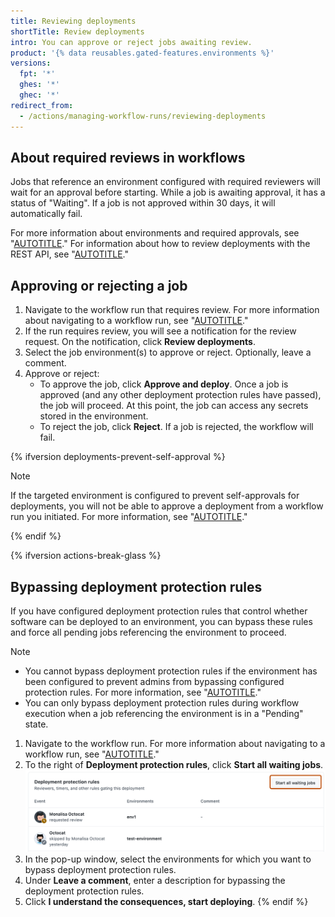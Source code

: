 ```yaml
---
title: Reviewing deployments
shortTitle: Review deployments
intro: You can approve or reject jobs awaiting review.
product: '{% data reusables.gated-features.environments %}'
versions:
  fpt: '*'
  ghes: '*'
  ghec: '*'
redirect_from:
  - /actions/managing-workflow-runs/reviewing-deployments
---
```



## About required reviews in workflows

Jobs that reference an environment configured with required reviewers will wait for an approval before starting. While a job is awaiting approval, it has a status of "Waiting". If a job is not approved within 30 days, it will automatically fail.

For more information about environments and required approvals, see "[AUTOTITLE](/actions/deployment/targeting-different-environments/managing-environments-for-deployment)." For information about how to review deployments with the REST API, see "[AUTOTITLE](/rest/actions/workflow-runs)."

## Approving or rejecting a job

1. Navigate to the workflow run that requires review. For more information about navigating to a workflow run, see "[AUTOTITLE](/actions/monitoring-and-troubleshooting-workflows/viewing-workflow-run-history)."
1. If the run requires review, you will see a notification for the review request. On the notification, click **Review deployments**.
1. Select the job environment(s) to approve or reject. Optionally, leave a comment.
1. Approve or reject:
   * To approve the job, click **Approve and deploy**. Once a job is approved (and any other deployment protection rules have passed), the job will proceed. At this point, the job can access any secrets stored in the environment.
   * To reject the job, click **Reject**. If a job is rejected, the workflow will fail.

{% ifversion deployments-prevent-self-approval %}

> [!NOTE]
> If the targeted environment is configured to prevent self-approvals for deployments, you will not be able to approve a deployment from a workflow run you initiated. For more information, see "[AUTOTITLE](/actions/deployment/targeting-different-environments/managing-environments-for-deployment#required-reviewers)."

{% endif %}

{% ifversion actions-break-glass %}

## Bypassing deployment protection rules

If you have configured deployment protection rules that control whether software can be deployed to an environment, you can bypass these rules and force all pending jobs referencing the environment to proceed.

> [!NOTE]
> * You cannot bypass deployment protection rules if the environment has been configured to prevent admins from bypassing configured protection rules. For more information, see "[AUTOTITLE](/actions/deployment/targeting-different-environments/managing-environments-for-deployment#creating-an-environment)."
> * You can only bypass deployment protection rules during workflow execution when a job referencing the environment is in a "Pending" state.

1. Navigate to the workflow run. For more information about navigating to a workflow run, see "[AUTOTITLE](/actions/monitoring-and-troubleshooting-workflows/viewing-workflow-run-history)."
1. To the right of **Deployment protection rules**, click **Start all waiting jobs**.
   ![Screenshot of the "Deployment protection rules" section with the "Start all waiting jobs" button outlined in orange.](/assets/images/actions-bypass-env-protection-rules.png)
1. In the pop-up window, select the environments for which you want to bypass deployment protection rules.
1. Under **Leave a comment**, enter a description for bypassing the deployment protection rules.
1. Click **I understand the consequences, start deploying**.
{% endif %}
